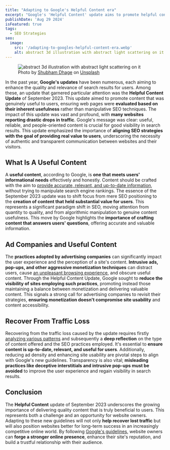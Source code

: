 ```yaml
---
title: "Adapting to Google's Helpful Content era"
excerpt: "Google's 'Helpful Content' update aims to promote helpful content. Adapting can lead to better rankings and traffic."
publishDate: 'Aug 29 2024'
isFeatured: true
tags:
  - SEO Strategies
seo:
  image:
    src: '/adapting-to-googles-helpful-content-era.webp'
    alt: abstract 3d illustration with abstract light scattering on it
---
```


<figure>
  <img src="/adapting-to-googles-helpful-content-era.webp" alt="abstract 3d illustration with abstract light scattering on it">
  <figcaption>Photo by <a href="https://unsplash.com/@theshubhamdhage?utm_content=creditCopyText&amp;utm_medium=referral&amp;utm_source=unsplash">Shubham Dhage</a> on <a href="https://unsplash.com/photos/a-3d-image-of-a-box-with-a-lot-of-bubbles-coming-out-of-it-50GSjnC7qXw?utm_content=creditCopyText&amp;utm_medium=referral&amp;utm_source=unsplash">Unsplash</a></figcaption>
</figure>

In the past year, **Google's updates** have been numerous, each aiming to enhance the quality and relevance of search results for users. Among these, an update that garnered particular attention was the **Helpful Content Update** of September 2023. This update aimed to promote content that was genuinely useful to users, ensuring web pages were **evaluated based on their inherent usefulness** rather than manipulative SEO techniques. The impact of this update was vast and profound, with **many websites reporting drastic drops in traffic**. Google's message was clear: useful, reliable, and people-oriented content is crucial for good visibility in search results. This update emphasized the importance of **aligning SEO strategies with the goal of providing real value to users**, underscoring the necessity of authentic and transparent communication between websites and their visitors.

## What Is A Useful Content

A **useful content**, according to Google, is **one that meets users' informational needs** effectively and honestly. Content should be crafted with the aim to [provide accurate, relevant, and up-to-date information](https://developers.google.com/search/docs/fundamentals/creating-helpful-content), without trying to manipulate search engine rankings. The essence of the September 2023 update was to shift focus from mere SEO positioning to the **creation of content that held substantial value for users**. This represents a significant paradigm shift in SEO, moving attention from quantity to quality, and from algorithmic manipulation to genuine content usefulness. This move by Google highlights the **importance of crafting content that answers users' questions**, offering accurate and valuable information.

## Ad Companies and Useful Content

The **practices adopted by advertising companies** can significantly impact the user experience and the perception of a site's content. **Intrusive ads, pop-ups, and other aggressive monetization techniques** can distract users, cause [an unpleasant browsing experience](https://developers.google.com/search/docs/appearance/page-experience), and obscure useful content. Through the Helpful Content Update, Google sought to **reduce the visibility of sites employing such practices**, promoting instead those maintaining a balance between monetization and delivering valuable content. This signals a strong call for advertising companies to revisit their strategies, **ensuring monetization doesn't compromise site usability** and content accessibility.

## Recover From Traffic Loss

Recovering from the traffic loss caused by the update requires firstly [analyzing various patterns](https://developers.google.com/search/blog/2021/07/search-traffic-drops) and subsequently a **deep reflection** on the type of content offered and the SEO practices employed. It's essential to **ensure content is up-to-date, relevant, and useful for users**. Additionally, reducing ad density and enhancing site usability are pivotal steps to align with Google's new guidelines. Transparency is also vital; **misleading practices like deceptive interstitials and intrusive pop-ups must be avoided** to improve the user experience and regain visibility in search results.

## Conclusion

The **Helpful Content** update of September 2023 underscores the growing importance of delivering quality content that is truly beneficial to users. This represents both a challenge and an opportunity for website owners. Adapting to these new guidelines will not only **help recover lost traffic** but will also position websites better for long-term success in an increasingly competitive online world. By following [Google's guidelines](https://developers.google.com/search/docs/essentials), website owners can **forge a stronger online presence**, enhance their site's reputation, and build a trustful relationship with their audience.